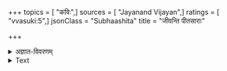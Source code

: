 +++
topics = [ "कविः",]
sources = [ "Jayanand Vijayan",]
ratings = [ "vvasuki:5",]
jsonClass = "Subhaashita"
title = "जीवन्ति पीतसाराः"

+++

<details><summary>अज्ञात-विवरणम्</summary>

मषी - अलीनां कालिमा
</details>



<details><summary>Text</summary>

जीवन्ति पीतसाराः किं लेखन्यां भ्रमरास्तव ।  
मषी प्रतीक्षिता यत्र स्रवत्येव सुधामृतम् ॥
</details>
